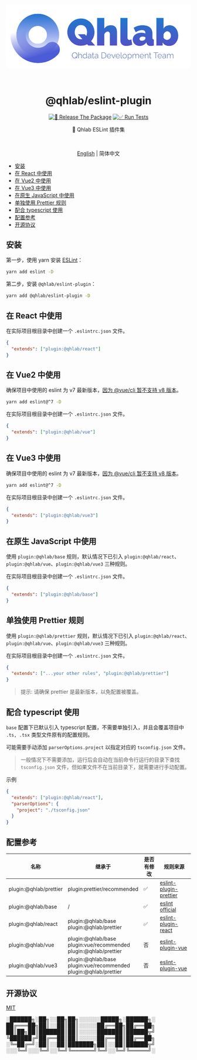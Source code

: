 <p align="center">
  <img src="logo-medium.png" alt="logo" width="550px" />
</p>

<br />
<h1 align="center">@qhlab/eslint-plugin</h1>

<p align="center">
  <a href="https://github.com/iamyoki/qhlab-eslint-plugin/actions/workflows/release.yml"><img src="https://github.com/iamyoki/qhlab-eslint-plugin/actions/workflows/release.yml/badge.svg?branch=main" alt="🚀 Release The Package"></a>
  <a href="https://github.com/iamyoki/qhlab-eslint-plugin/actions/workflows/test.yml"><img src="https://github.com/iamyoki/qhlab-eslint-plugin/actions/workflows/test.yml/badge.svg" alt="✅ Run Tests"></a>
</p>
<p align="center">🧪 Qhlab ESLint 插件集</p>

<br />

<p align="center">
  <a href="README.md">English</a> | 简体中文
</p>

- [安装](#安装)
- [在 React 中使用](#在-react-中使用)
- [在 Vue2 中使用](#在-vue2-中使用)
- [在 Vue3 中使用](#在-vue3-中使用)
- [在原生 JavaScript 中使用](#在原生-javascript-中使用)
- [单独使用 Prettier 规则](#单独使用-prettier-规则)
- [配合 typescript 使用](#配合-typescript-使用)
- [配置参考](#配置参考)
- [开源协议](#开源协议)

## 安装

第一步，使用 yarn 安装 [ESLint](https://eslint.org/)：

```sh
yarn add eslint -D
```

第二步，安装 `@qhlab/eslint-plugin`：

```sh
yarn add @qhlab/eslint-plugin -D
```

## 在 React 中使用

在实际项目根目录中创建一个 `.eslintrc.json` 文件。

```json
{
  "extends": ["plugin:@qhlab/react"]
}
```

## 在 Vue2 中使用

确保项目中使用的 eslint 为 v7 最新版本，[因为 @vue/cli 暂不支持 v8 版本](https://github.com/vuejs/vue-cli/issues/6759)。

```sh
yarn add eslint@^7 -D
```

在实际项目根目录中创建一个 `.eslintrc.json` 文件。

```json
{
  "extends": ["plugin:@qhlab/vue"]
}
```

## 在 Vue3 中使用

确保项目中使用的 eslint 为 v7 最新版本，[因为 @vue/cli 暂不支持 v8 版本](https://github.com/vuejs/vue-cli/issues/6759)。

```sh
yarn add eslint@^7 -D
```

在实际项目根目录中创建一个 `.eslintrc.json` 文件。

```json
{
  "extends": ["plugin:@qhlab/vue3"]
}
```

## 在原生 JavaScript 中使用

使用 `plugin:@qhlab/base` 规则，默认情况下已引入 `plugin:@qhlab/react`、`plugin:@qhlab/vue`、`plugin:@qhlab/vue3` 三种规则。

在实际项目根目录中创建一个 `.eslintrc.json` 文件。

```json
{
  "extends": ["plugin:@qhlab/base"]
}
```

## 单独使用 Prettier 规则

使用 `plugin:@qhlab/prettier` 规则，默认情况下已引入 `plugin:@qhlab/react`、`plugin:@qhlab/vue`、`plugin:@qhlab/vue3` 三种规则。

在实际项目根目录中创建一个 `.eslintrc.json` 文件。

```json
{
  "extends": ["...your other rules", "plugin:@qhlab/prettier"]
}
```

> 提示: 请确保 prettier 是最新版本，以免配置被覆盖。

## 配合 typescript 使用

`base` 配置下已默认引入 typescript 配置，不需要单独引入，并且会覆盖项目中 `.ts, .tsx` 类型文件原有的配置规则。

可能需要手动添加 `parserOptions.project` 以指定对应的 `tsconfig.json` 文件。
> 一般情况下不需要添加，运行后会自动在当前命令行运行的目录下查找 `tsconfig.json` 文件，但如果文件不在当前目录下，就需要进行手动配置。

示例

```json
{
  "extends": ["plugin:@qhlab/react"],
  "parserOptions": {
    "project": "./tsconfig.json"
  }
}
```

## 配置参考

| 名称                   | 继承于                                                       | 是否有修改 | 规则来源                                                     |
| ---------------------- | ------------------------------------------------------------ | -------------- | ------------------------------------------------------------ |
| plugin:@qhlab/prettier | plugin:prettier/recommended                                  | ✅              | [eslint-plugin-prettier](https://github.com/prettier/eslint-plugin-prettier) |
| plugin:@qhlab/base     | /                                                            | ✅              | [eslint official](https://eslint.org/docs/rules/)            |
| plugin:@qhlab/react    | plugin:@qhlab/base <br />plugin:@qhlab/prettier              | ✅              | [eslint-plugin-react](https://github.com/yannickcr/eslint-plugin-react) |
| plugin:@qhlab/vue      | plugin:@qhlab/base <br />plugin:vue/recommended <br />plugin:@qhlab/prettier | 否             | [eslint-plugin-vue](https://github.com/vuejs/eslint-plugin-vue) |
| plugin:@qhlab/vue3     | plugin:@qhlab/base <br />plugin:vue/recommended <br />plugin:@qhlab/prettier | 否             | [eslint-plugin-vue](https://github.com/vuejs/eslint-plugin-vue) |

## 开源协议

[MIT](https://choosealicense.com/licenses/mit/)

░██████╗░██╗░░██╗██╗░░░░░░█████╗░██████╗░
██╔═══██╗██║░░██║██║░░░░░██╔══██╗██╔══██╗
██║██╗██║███████║██║░░░░░███████║██████╦╝
╚██████╔╝██╔══██║██║░░░░░██╔══██║██╔══██╗
░╚═██╔═╝░██║░░██║███████╗██║░░██║██████╦╝
░░░╚═╝░░░╚═╝░░╚═╝╚══════╝╚═╝░░╚═╝╚═════╝░
